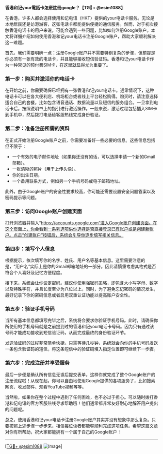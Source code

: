 **香港和记your電話卡怎麽註冊google？【TG💪+ @esim1088】**

在香港，许多人都会选择使用和记电讯（HKT）提供的your电话卡服务。无论是本地居民还是访港游客，这张电话卡都能提供便捷的通信服务。然而，对于初次接触香港电话卡的用户来说，可能会遇到一些问题，比如如何注册Google账户。本文将详细介绍如何使用香港和记your电话卡注册Google账户，帮助大家顺利解决这一难题。

首先，我们需要明确一点：注册Google账户并不需要特别复杂的步骤，但前提是你必须有一张有效的电话卡，并且能够接收短信验证码。香港和记your电话卡作为一种常见的预付费SIM卡，在这里就显得尤为重要了。

### 第一步：购买并激活你的电话卡

在开始之前，你需要确保已经拥有一张香港和记your电话卡。通常情况下，这种电话卡可以在各大便利店、机场柜台或者线上平台轻松购得。购买时，请注意选择适合自己的套餐，比如包含语音通话、数据流量以及短信的服务组合。一旦拿到电话卡后，按照说明书上的指引进行激活操作。一般来说，激活过程包括插入SIM卡到手机中，然后拨打电话给客服热线完成身份验证。

### 第二步：准备注册所需的资料

在正式开始注册Google账户之前，你需要准备好一些必要的信息。这些信息包括但不限于：

- 一个有效的电子邮件地址（如果你还没有的话，可以选择申请一个新的Gmail邮箱）。
- 一张清晰的照片（用于上传头像）。
- 你的出生日期。
- 一个备用联系方式，例如另一个手机号码或电子邮箱地址。

此外，由于Google账户的安全性要求较高，你可能还需要设置安全问题答案以及密码提示等问题。

### 第三步：访问Google账户创建页面

打开浏览器并输入“https://accounts.google.com”进入Google账户创建页面。在这个页面上，你会看到一系列选项供你选择是否直接登录已有账户或是创建新账户。点击“创建账户”按钮后，系统会引导你逐步填写相关信息。

### 第四步：填写个人信息

根据提示，依次填写你的名字、姓氏、用户名等基本信息。这里需要注意的是，“用户名”实际上是你的Gmail邮箱地址的一部分，因此请慎重考虑其格式是否符合个人喜好及记忆方便程度。

接下来，系统会让你设定密码。建议你使用强密码策略，即包含大小写字母、数字以及特殊字符，并且长度至少为八位以上。同时，为了避免忘记密码的情况发生，最好记录下你的密码信息或者启用双重认证功能以提高账户安全性。

### 第五步：验证手机号码

当所有基本信息都填写完毕之后，系统将会要求你验证手机号码。此时，请确保你所使用的手机号码就是之前提到过的香港和记your电话卡号码。因为只有通过该号码才能成功接收到短信验证码，从而完成最终的身份验证环节。

发送验证码的过程非常简单快捷。只需等待几秒钟，系统就会向你的手机号码发送一条包含验证码的短信。将这条短信中的验证码填入指定位置即可继续下一步骤。

### 第六步：完成注册并享受服务

最后一步便是确认所有信息无误后提交表单，这样你就完成了整个Google账户的注册流程啦！从现在起，你可以自由地使用Google提供的各项服务了，比如搜索网页、收发邮件、观看YouTube视频等等。

当然啦，如果你在整个过程中遇到了任何困难，也不必过于担心。可以随时拨打香港和记电讯的官方客服热线寻求帮助哦！他们通常都非常友好耐心地解答用户提出的问题呢。

总之，使用香港和记your电话卡注册Google账户其实并没有想象中那么复杂。只要按照上述步骤一步步来，相信每位读者都能够顺利完成这项任务。希望这篇文章对你有所帮助，祝大家都能拥有一个属于自己的Google账户！

---

[[TG💪+ @esim1088](https://t.me/s/esim1088) ![Image](https://i.postimg.cc/4NQfJmqS/Snipaste-2025-05-13-00-14-12.png)]